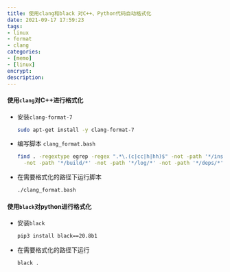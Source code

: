 ```yaml
---
title: 使用clang和black 对C++、Python代码自动格式化
date: 2021-09-17 17:59:23
tags:
- linux
- format
- clang
categories:
- [memo]
- [linux]
encrypt:
description:
---
```




#### 使用`clang`对C++进行格式化

- 安装`clang-format-7`

  ```bash
  sudo apt-get install -y clang-format-7
  ```

- 编写脚本 `clang_format.bash`

  ```bash
  find . -regextype egrep -regex ".*\.(c|cc|h|hh)$" -not -path '*/install/*' \
    -not -path '*/build/*' -not -path '*/log/*' -not -path '*/deps/*'| xargs clang-format-7 -i
  ```

- 在需要格式化的路径下运行脚本

  ```bash
  ./clang_format.bash
  ```

  



#### 使用`black`对python进行格式化

- 安装`black`

  ```bash
  pip3 install black==20.8b1
  ```

- 在需要格式化的路径下运行

  ```
  black .
  ```

  